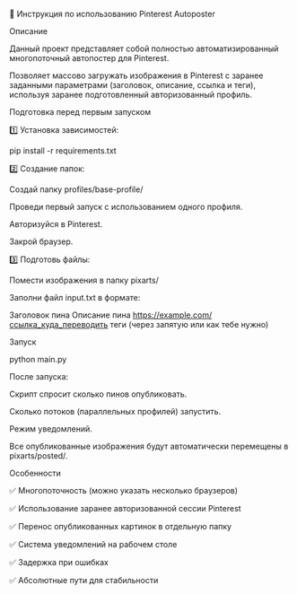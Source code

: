 📌 Инструкция по использованию Pinterest Autoposter

Описание

Данный проект представляет собой полностью автоматизированный многопоточный автопостер для Pinterest.

Позволяет массово загружать изображения в Pinterest с заранее заданными параметрами (заголовок, описание, ссылка и теги), используя заранее подготовленный авторизованный профиль.

Подготовка перед первым запуском

1️⃣ Установка зависимостей:

pip install -r requirements.txt

2️⃣ Создание папок:

Создай папку profiles/base-profile/

Проведи первый запуск с использованием одного профиля.

Авторизуйся в Pinterest.

Закрой браузер.

3️⃣ Подготовь файлы:

Помести изображения в папку pixarts/

Заполни файл input.txt в формате:

Заголовок пина
Описание пина
https://example.com/ссылка_куда_переводить
теги (через запятую или как тебе нужно)

Запуск

python main.py

После запуска:

Скрипт спросит сколько пинов опубликовать.

Сколько потоков (параллельных профилей) запустить.

Режим уведомлений.

Все опубликованные изображения будут автоматически перемещены в pixarts/posted/.

Особенности

✅ Многопоточность (можно указать несколько браузеров)

✅ Использование заранее авторизованной сессии Pinterest

✅ Перенос опубликованных картинок в отдельную папку

✅ Система уведомлений на рабочем столе

✅ Задержка при ошибках

✅ Абсолютные пути для стабильности
